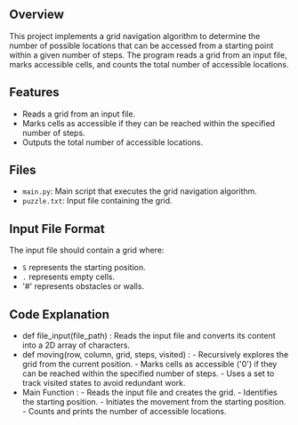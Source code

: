## Overview
This project implements a grid navigation algorithm to determine the number of possible locations that can be accessed from a starting point within a given number of steps. The program reads a grid from an input file, marks accessible cells, and counts the total number of accessible locations.

## Features
- Reads a grid from an input file.
- Marks cells as accessible if they can be reached within the specified number of steps.
- Outputs the total number of accessible locations.

## Files
- `main.py`: Main script that executes the grid navigation algorithm.
- `puzzle.txt`: Input file containing the grid.

## Input File Format
The input file should contain a grid where:
- `S` represents the starting position.
- `.` represents empty cells.
- '#' represents obstacles or walls.

## Code Explanation
- def file_input(file_path) : Reads the input file and converts its content into a 2D array of characters.
- def moving(row, column, grid, steps, visited) : - Recursively explores the grid from the current position.
                                                   - Marks cells as accessible ('0') if they can be reached within the specified number of steps.
                                                   - Uses a set to track visited states to avoid redundant work.
- Main Function : - Reads the input file and creates the grid.
                   - Identifies the starting position.
                   - Initiates the movement from the starting position.
                   - Counts and prints the number of accessible locations.

